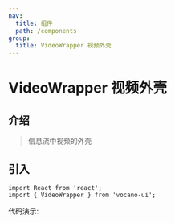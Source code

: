 ```yaml
---
nav:
  title: 组件
  path: /components
group:
  title: VideoWrapper 视频外壳
---
```


# VideoWrapper 视频外壳
## 介绍

> 信息流中视频的外壳
>
## 引入

```tsx | pure
import React from 'react';
import { VideoWrapper } from 'vocano-ui';
```

代码演示:

<code src="../../../example/VideoWrapper/index.tsx" hideActions='["CSB"]'></code>

<API src="./index.tsx" exports='["default"]'></API>
